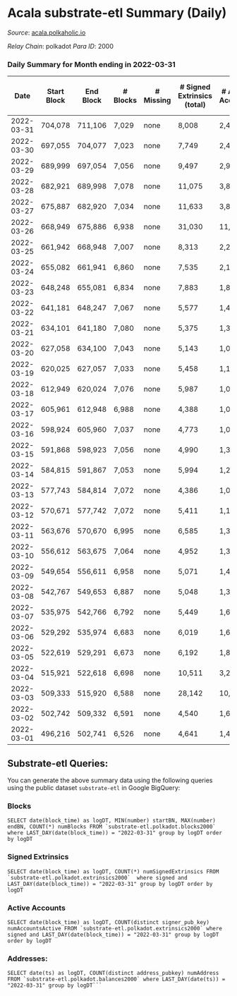 # Acala substrate-etl Summary (Daily)

_Source_: [acala.polkaholic.io](https://acala.polkaholic.io)

*Relay Chain*: polkadot
*Para ID*: 2000



### Daily Summary for Month ending in 2022-03-31


| Date | Start Block | End Block | # Blocks | # Missing | # Signed Extrinsics (total) | # Active Accounts | # Addresses with Balances | # Events | # Transfers | # XCM Transfers In | # XCM Transfers Out |
| ---- | ----------- | --------- | -------- | --------- | --------------------------- | ----------------- | ------------------------- | -------- | ----------- | ------------------ | ------------------- |
| 2022-03-31 | 704,078 | 711,106 | 7,029 | none  | 8,008 | 2,419 | 152,095 | 99,711 | 13,398 ($15,978,964) |   |   |
| 2022-03-30 | 697,055 | 704,077 | 7,023 | none  | 7,749 | 2,413 | 151,893 | 95,443 | 12,518 ($12,003,470) |   |   |
| 2022-03-29 | 689,999 | 697,054 | 7,056 | none  | 9,497 | 2,901 | 151,894 | 107,221 | 14,401 ($9,528,546) |   |   |
| 2022-03-28 | 682,921 | 689,998 | 7,078 | none  | 11,075 | 3,801 | 151,744 | 116,126 | 14,996 ($13,425,893) |   |   |
| 2022-03-27 | 675,887 | 682,920 | 7,034 | none  | 11,633 | 3,849 | 151,627 | 121,859 | 15,946 ($18,283,794) |   |   |
| 2022-03-26 | 668,949 | 675,886 | 6,938 | none  | 31,030 | 11,960 | 151,472 | 221,563 | 24,402 ($19,170,635) |   |   |
| 2022-03-25 | 661,942 | 668,948 | 7,007 | none  | 8,313 | 2,278 | 152,186 | 98,278 | 11,843 ($5,895,837) |   |   |
| 2022-03-24 | 655,082 | 661,941 | 6,860 | none  | 7,535 | 2,150 | 151,986 | 94,374 | 11,931 ($14,933,704) |   |   |
| 2022-03-23 | 648,248 | 655,081 | 6,834 | none  | 7,883 | 1,821 | 151,792 | 96,550 | 13,059 ($11,193,726) |   |   |
| 2022-03-22 | 641,181 | 648,247 | 7,067 | none  | 5,577 | 1,460 | 151,600 | 85,088 | 11,564 ($18,510,333) |   |   |
| 2022-03-21 | 634,101 | 641,180 | 7,080 | none  | 5,375 | 1,352 | 151,432 | 82,946 | 10,927 ($6,848,946) |   |   |
| 2022-03-20 | 627,058 | 634,100 | 7,043 | none  | 5,143 | 1,074 | 151,297 | 79,987 | 10,425 ($3,593,251) |   |   |
| 2022-03-19 | 620,025 | 627,057 | 7,033 | none  | 5,458 | 1,162 | 151,183 | 82,290 | 10,789 ($3,812,876) |   |   |
| 2022-03-18 | 612,949 | 620,024 | 7,076 | none  | 5,987 | 1,049 | 151,073 | 84,959 | 11,250 ($4,687,144) |   |   |
| 2022-03-17 | 605,961 | 612,948 | 6,988 | none  | 4,388 | 1,096 | 150,947 | 74,292 | 9,461 ($9,289,244) |   |   |
| 2022-03-16 | 598,924 | 605,960 | 7,037 | none  | 4,773 | 1,021 | 150,801 | 77,210 | 10,082 ($3,189,479) |   |   |
| 2022-03-15 | 591,868 | 598,923 | 7,056 | none  | 4,990 | 1,345 | 150,664 | 78,770 | 10,266 ($6,386,098) |   |   |
| 2022-03-14 | 584,815 | 591,867 | 7,053 | none  | 5,994 | 1,220 | 150,495 | 85,805 | 11,387 ($4,812,841) |   |   |
| 2022-03-13 | 577,743 | 584,814 | 7,072 | none  | 4,386 | 1,027 | 150,314 | 75,029 | 9,626 ($3,009,267) |   |   |
| 2022-03-12 | 570,671 | 577,742 | 7,072 | none  | 5,411 | 1,184 | 150,157 | 82,779 | 10,907 ($4,399,297) |   |   |
| 2022-03-11 | 563,676 | 570,670 | 6,995 | none  | 6,585 | 1,303 | 149,978 | 89,300 | 11,775 ($5,209,373) |   |   |
| 2022-03-10 | 556,612 | 563,675 | 7,064 | none  | 4,952 | 1,359 | 149,787 | 70,934 | 9,934 ($3,087,648) |   |   |
| 2022-03-09 | 549,654 | 556,611 | 6,958 | none  | 5,071 | 1,489 | 149,647 | 71,670 | 10,097 ($2,879,657) |   |   |
| 2022-03-08 | 542,767 | 549,653 | 6,887 | none  | 5,048 | 1,330 | 149,478 | 71,302 | 10,243 ($8,523,560) |   |   |
| 2022-03-07 | 535,975 | 542,766 | 6,792 | none  | 5,449 | 1,650 | 149,339 | 72,615 | 10,010 ($4,171,772) |   |   |
| 2022-03-06 | 529,292 | 535,974 | 6,683 | none  | 6,019 | 1,643 | 149,140 | 75,492 | 10,570 ($1,898,520) |   |   |
| 2022-03-05 | 522,619 | 529,291 | 6,673 | none  | 6,192 | 1,865 | 148,936 | 77,079 | 10,660 ($3,877,849) |   |   |
| 2022-03-04 | 515,921 | 522,618 | 6,698 | none  | 10,511 | 3,223 | 148,727 | 103,366 | 14,117 ($4,800,100) |   |   |
| 2022-03-03 | 509,333 | 515,920 | 6,588 | none  | 28,142 | 10,330 | 148,403 | 215,193 | 28,523 ($19,180,921) |   |   |
| 2022-03-02 | 502,742 | 509,332 | 6,591 | none  | 4,540 | 1,634 | 147,735 | 63,546 | 7,917 ($2,337,814) |   |   |
| 2022-03-01 | 496,216 | 502,741 | 6,526 | none  | 4,641 | 1,411 | 147,454 | 64,712 | 8,213 ($2,283,118) |   |   |

## Substrate-etl Queries:
You can generate the above summary data using the following queries using the public dataset `substrate-etl` in Google BigQuery:


### Blocks
```
SELECT date(block_time) as logDT, MIN(number) startBN, MAX(number) endBN, COUNT(*) numBlocks FROM `substrate-etl.polkadot.blocks2000`  where LAST_DAY(date(block_time)) = "2022-03-31" group by logDT order by logDT
```


### Signed Extrinsics
```
SELECT date(block_time) as logDT, COUNT(*) numSignedExtrinsics FROM `substrate-etl.polkadot.extrinsics2000`  where signed and LAST_DAY(date(block_time)) = "2022-03-31" group by logDT order by logDT
```


### Active Accounts
```
SELECT date(block_time) as logDT, COUNT(distinct signer_pub_key) numAccountsActive FROM `substrate-etl.polkadot.extrinsics2000` where signed and LAST_DAY(date(block_time)) = "2022-03-31" group by logDT order by logDT
```


### Addresses:
```
SELECT date(ts) as logDT, COUNT(distinct address_pubkey) numAddress FROM `substrate-etl.polkadot.balances2000` where LAST_DAY(date(ts)) = "2022-03-31" group by logDT```

